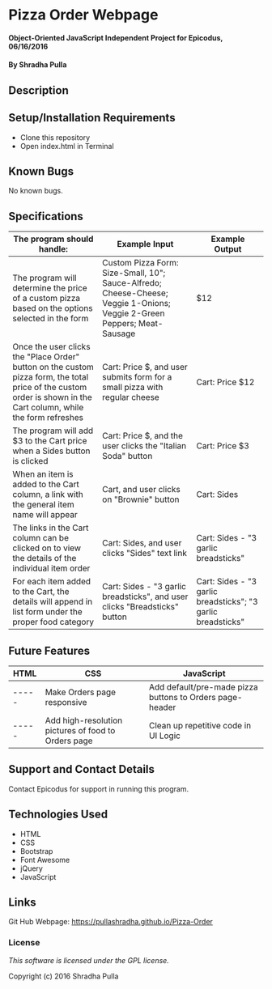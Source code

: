 # Pizza Order Webpage

#### Object-Oriented JavaScript Independent Project for Epicodus, 06/16/2016

#### By Shradha Pulla

## Description


## Setup/Installation Requirements

* Clone this repository
* Open index.html in Terminal

## Known Bugs

No known bugs.

## Specifications

The program should handle: | Example Input | Example Output
----- | ----- | -----
The program will determine the price of a custom pizza based on the options selected in the form | Custom Pizza Form: Size-Small, 10"; Sauce-Alfredo; Cheese-Cheese; Veggie 1-Onions; Veggie 2-Green Peppers; Meat-Sausage | $12
Once the user clicks the "Place Order" button on the custom pizza form, the total price of the custom order is shown in the Cart column, while the form refreshes | Cart: Price $, and user submits form for a small pizza with regular cheese | Cart: Price $12
The program will add $3 to the Cart price when a Sides button is clicked | Cart: Price $, and the user clicks the "Italian Soda" button | Cart: Price $3
When an item is added to the Cart column, a link with the general item name will appear | Cart, and user clicks on "Brownie" button | Cart: Sides
The links in the Cart column can be clicked on to view the details of the individual item order | Cart: Sides, and user clicks "Sides" text link | Cart: Sides - "3 garlic breadsticks"
For each item added to the Cart, the details will append in list form under the proper food category | Cart: Sides - "3 garlic breadsticks", and user clicks "Breadsticks" button   | Cart: Sides - "3 garlic breadsticks"; "3 garlic breadsticks"

## Future Features

HTML | CSS | JavaScript
----- | ----- | -----
----- | Make Orders page responsive | Add default/pre-made pizza buttons to Orders page-header
----- | Add high-resolution pictures of food to Orders page | Clean up repetitive code in UI Logic

## Support and Contact Details

Contact Epicodus for support in running this program.

## Technologies Used

* HTML
* CSS
* Bootstrap
* Font Awesome
* jQuery
* JavaScript

## Links

Git Hub Webpage: https://pullashradha.github.io/Pizza-Order

### License

*This software is licensed under the GPL license.*

Copyright (c) 2016 Shradha Pulla
